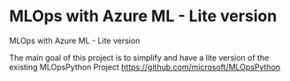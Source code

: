 # MLOps with Azure ML - Lite version
MLOps with Azure ML - Lite version <BR>

The main goal of this project is to simplify and have a lite version of the existing MLOpsPython Project https://github.com/microsoft/MLOpsPython
